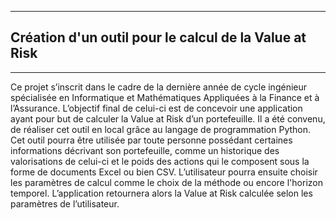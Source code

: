 ***
## Création d'un outil pour le calcul de la Value at Risk
***
Ce projet s’inscrit dans le cadre de la dernière année de cycle ingénieur spécialisée en 
Informatique et Mathématiques Appliquées à la Finance et à l’Assurance. L’objectif final de celui-ci est 
de concevoir une application ayant pour but de calculer la Value at Risk d’un portefeuille. Il a été 
convenu, de réaliser cet outil en local grâce au langage de programmation Python. Cet outil pourra 
être utilisée par toute personne possédant certaines informations décrivant son portefeuille, comme
un historique des valorisations de celui-ci et le poids des actions qui le composent sous la forme de 
documents Excel ou bien CSV. L’utilisateur pourra ensuite choisir les paramètres de calcul comme le 
choix de la méthode ou encore l'horizon temporel. 
L’application retournera alors la Value at Risk calculée selon les paramètres de l’utilisateur.

